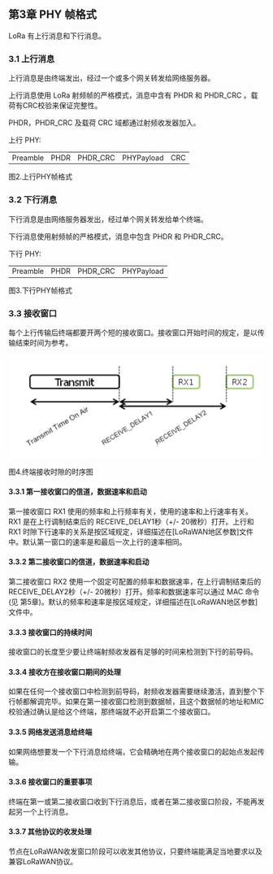 


## **第3章 PHY 帧格式**

LoRa 有上行消息和下行消息。

### <a name="3.1">3.1 上行消息</a>

上行消息是由终端发出，经过一个或多个网关转发给网络服务器。

上行消息使用 LoRa 射频帧的严格模式，消息中含有 PHDR 和 PHDR_CRC 。载荷有CRC校验来保证完整性。

PHDR，PHDR_CRC 及载荷 CRC 域都通过射频收发器加入。  

上行 PHY:
<table>
   <tr>
      <td>Preamble</td>
      <td>PHDR</td>
      <td>PHDR_CRC</td>
      <td>PHYPayload</td>
      <td>CRC</td>
   </tr>
</table>

图2.上行PHY帧格式  

### <a name="3.2">3.2 下行消息</a>

下行消息是由网络服务器发出，经过单个网关转发给单个终端。

下行消息使用射频帧的严格模式，消息中包含 PHDR 和 PHDR_CRC。

下行 PHY:
<table>
   <tr>
      <td>Preamble</td>
      <td>PHDR</td>
      <td>PHDR_CRC</td>
      <td>PHYPayload</td>
   </tr>
</table>

图3.下行PHY帧格式


### <a name="3.3">3.3 接收窗口</a>

每个上行传输后终端都要开两个短的接收窗口。接收窗口开始时间的规定，是以传输结束时间为参考。

![](Pictures/lorawan_ed_receive_slot_timing.png)

图4.终端接收时隙的时序图

#### <a name="3.3.1">3.3.1 第一接收窗口的信道，数据速率和启动</a>

第一接收窗口 RX1 使用的频率和上行频率有关，使用的速率和上行速率有关。RX1 是在上行调制结束后的 RECEIVE_DELAY1秒（+/- 20微秒）打开。上行和 RX1 时隙下行速率的关系是按区域规定，详细描述在[LoRaWAN地区参数]文件中。默认第一窗口的速率是和最后一次上行的速率相同。

#### <a name="3.3.2">3.3.2 第二接收窗口的信道，数据速率和启动</a>

第二接收窗口 RX2 使用一个固定可配置的频率和数据速率，在上行调制结束后的 RECEIVE_DELAY2秒（+/- 20微秒）打开。频率和数据速率可以通过 MAC 命令(见 第5章)。默认的频率和速率是按区域规定，详细描述在[LoRaWAN地区参数]文件中。

#### <a name="3.3.3">3.3.3 接收窗口的持续时间</a>

接收窗口的长度至少要让终端射频收发器有足够的时间来检测到下行的前导码。

#### <a name="3.3.4">3.3.4 接收方在接收窗口期间的处理</a>

如果在任何一个接收窗口中检测到前导码，射频收发器需要继续激活，直到整个下行帧都解调完毕。如果在第一接收窗口检测到数据帧，且这个数据帧的地址和MIC校验通过确认是给这个终端，那终端就不必开启第二个接收窗口。

#### <a name="3.3.5">3.3.5 网络发送消息给终端</a>

如果网络想要发一个下行消息给终端，它会精确地在两个接收窗口的起始点发起传输。

#### <a name="3.3.6">3.3.6 接收窗口的重要事项</a>

终端在第一或第二接收窗口收到下行消息后，或者在第二接收窗口阶段，不能再发起另一个上行消息。

#### <a name="3.3.7">3.3.7 其他协议的收发处理</a>

节点在LoRaWAN收发窗口阶段可以收发其他协议，只要终端能满足当地要求以及兼容LoRaWAN协议。


